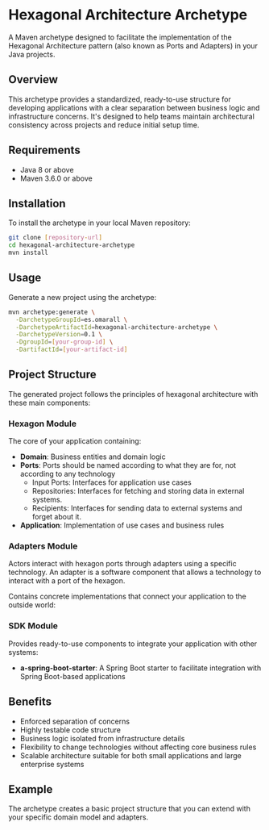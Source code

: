 # Hexagonal Architecture Archetype

A Maven archetype designed to facilitate the implementation of the Hexagonal Architecture pattern (also known as Ports and Adapters) in your Java projects.

## Overview

This archetype provides a standardized, ready-to-use structure for developing applications with a clear separation between business logic and infrastructure concerns. It's designed to help teams maintain architectural consistency across projects and reduce initial setup time.

## Requirements

- Java 8 or above
- Maven 3.6.0 or above

## Installation

To install the archetype in your local Maven repository:

```bash
git clone [repository-url]
cd hexagonal-architecture-archetype
mvn install
```

## Usage

Generate a new project using the archetype:

```bash
mvn archetype:generate \
  -DarchetypeGroupId=es.omarall \
  -DarchetypeArtifactId=hexagonal-architecture-archetype \
  -DarchetypeVersion=0.1 \
  -DgroupId=[your-group-id] \
  -DartifactId=[your-artifact-id]
```

## Project Structure

The generated project follows the principles of hexagonal architecture with these main components:

### Hexagon Module
The core of your application containing:

- **Domain**: Business entities and domain logic
- **Ports**: Ports should be named according to what they are for, not according to any technology
  - Input Ports: Interfaces for application use cases
  - Repositories: Interfaces for fetching and storing data in external systems.
  - Recipients: Interfaces for sending data to external systems and forget about it.
- **Application**: Implementation of use cases and business rules

### Adapters Module
Actors interact with hexagon ports through adapters using a specific technology. 
An adapter is a software component that allows a technology to interact with a port of the hexagon.

Contains concrete implementations that connect your application to the outside world:

### SDK Module
Provides ready-to-use components to integrate your application with other systems:

- **a-spring-boot-starter**: A Spring Boot starter to facilitate integration with Spring Boot-based applications

## Benefits

- Enforced separation of concerns
- Highly testable code structure
- Business logic isolated from infrastructure details
- Flexibility to change technologies without affecting core business rules
- Scalable architecture suitable for both small applications and large enterprise systems

## Example

The archetype creates a basic project structure that you can extend with your specific domain model and adapters.